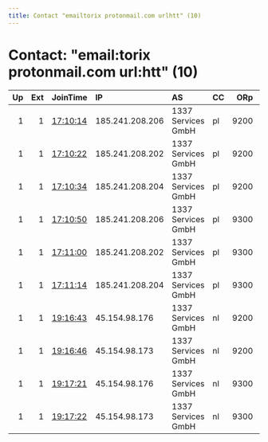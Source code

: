 ```yaml
---
title: Contact "emailtorix protonmail.com urlhtt" (10)
---
```


# Contact: "email:torix protonmail.com url:htt" (10)

|   Up |   Ext | JoinTime                                                                                              | IP              | AS                 | CC   |   ORp |   Dirp | OS    | Version   | Nickname   |   eFamMembers |
|-----:|------:|:------------------------------------------------------------------------------------------------------|:----------------|:-------------------|:-----|------:|-------:|:------|:----------|:-----------|--------------:|
|    1 |     1 | [17:10:14](https://nusenu.github.io/OrNetStats/w/relay/0806B64E53BD3ED2F0BDB5EED8DBF81DF331F45A.html) | 185.241.208.206 | 1337 Services GmbH | pl   |  9200 |      0 | Linux | 0.4.7.13  | Aramis     |            22 |
|    1 |     1 | [17:10:22](https://nusenu.github.io/OrNetStats/w/relay/64163502DFDE9A8BCA73B525170F484DFA703727.html) | 185.241.208.202 | 1337 Services GmbH | pl   |  9200 |      0 | Linux | 0.4.7.13  | Aramis     |            22 |
|    1 |     1 | [17:10:34](https://nusenu.github.io/OrNetStats/w/relay/2308F5B08A85F8600DEC23F9C127E1F16E988595.html) | 185.241.208.204 | 1337 Services GmbH | pl   |  9200 |      0 | Linux | 0.4.7.13  | Aramis     |            22 |
|    1 |     1 | [17:10:50](https://nusenu.github.io/OrNetStats/w/relay/99A333B824BF47D2C9F2C6DDCBAB856324D428E5.html) | 185.241.208.206 | 1337 Services GmbH | pl   |  9300 |      0 | Linux | 0.4.7.13  | Aramis     |            22 |
|    1 |     1 | [17:11:00](https://nusenu.github.io/OrNetStats/w/relay/D510FE86C46E01F24CF4B07C36B55E2619F245BF.html) | 185.241.208.202 | 1337 Services GmbH | pl   |  9300 |      0 | Linux | 0.4.7.13  | Aramis     |            22 |
|    1 |     1 | [17:11:14](https://nusenu.github.io/OrNetStats/w/relay/CE0E8EE797257C9F2EB195528CC152FBCF4F2959.html) | 185.241.208.204 | 1337 Services GmbH | pl   |  9300 |      0 | Linux | 0.4.7.13  | Aramis     |            22 |
|    1 |     1 | [19:16:43](https://nusenu.github.io/OrNetStats/w/relay/8039659C27E3CB5155CD74FC8CA102BA825FA03B.html) | 45.154.98.176   | 1337 Services GmbH | nl   |  9200 |      0 | Linux | 0.4.7.13  | Aramis     |            14 |
|    1 |     1 | [19:16:46](https://nusenu.github.io/OrNetStats/w/relay/B6A5986F404B2C5EB604A37276C0CB7B24FB6631.html) | 45.154.98.173   | 1337 Services GmbH | nl   |  9200 |      0 | Linux | 0.4.7.13  | Aramis     |            14 |
|    1 |     1 | [19:17:21](https://nusenu.github.io/OrNetStats/w/relay/FC09FFDEB7FFB716B19305A1CE49D2DE88A58E05.html) | 45.154.98.176   | 1337 Services GmbH | nl   |  9300 |      0 | Linux | 0.4.7.13  | Aramis     |            14 |
|    1 |     1 | [19:17:22](https://nusenu.github.io/OrNetStats/w/relay/5ECD28C3476E6B3BFFC68E3AB9F2DAFBE3238A95.html) | 45.154.98.173   | 1337 Services GmbH | nl   |  9300 |      0 | Linux | 0.4.7.13  | Aramis     |            14 |
